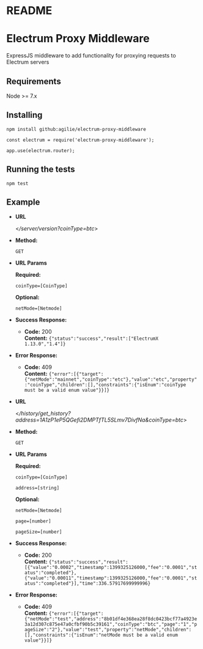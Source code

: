 # README

# Electrum Proxy Middleware

ExpressJS middleware to add functionality for proxying requests to Electrum servers

## Requirements

Node >= 7.x

## Installing

```
npm install github:agilie/electrum-proxy-middleware
```

```
const electrum = require('electrum-proxy-middleware');

app.use(electrum.router);
```

## Running the tests

```
npm test
```

## Example
* **URL**

  <_/server/version?coinType=btc_>

* **Method:**

  `GET`
  
*  **URL Params**


   **Required:**
 
   `coinType=[CoinType]`

   **Optional:**
 
   `netMode=[Netmode]`

* **Success Response:**
  
  * **Code:** 200 <br />
    **Content:** `{"status":"success","result":["ElectrumX 1.13.0","1.4"]}`
 
* **Error Response:**

  * **Code:** 409 <br />
    **Content:** `{"error":[{"target":{"netMode":"mainnet","coinType":"etc"},"value":"etc","property":"coinType","children":[],"constraints":{"isEnum":"coinType must be a valid enum value"}}]}`

* **URL**

  <_/history/get_history?address=1A1zP1eP5QGefi2DMPTfTL5SLmv7DivfNa&coinType=btc_>

* **Method:**

  `GET`
  
*  **URL Params**


   **Required:**
 
   `coinType=[CoinType]`
   
   `address=[string]`

   **Optional:**
 
   `netMode=[Netmode]`
   
   `page=[number]`
   
   `pageSize=[number]`

* **Success Response:**
  
  * **Code:** 200 <br />
    **Content:** `{"status":"success","result":[{"value":"0.0002","timestamp":1399325126000,"fee":"0.0001","status":"completed"},{"value":"0.00011","timestamp":1399325126000,"fee":"0.0001","status":"completed"}],"time":336.57917699999996}`
 
* **Error Response:**

  * **Code:** 409 <br />
    **Content:** `{"error":[{"target":{"netMode":"test","address":"8b01df4e368ea28f8dc0423bcf77a4923e3a12d307c875e47a0cfbf90b5c39161","coinType":"btc","page":"1","pageSize":"2"},"value":"test","property":"netMode","children":[],"constraints":{"isEnum":"netMode must be a valid enum value"}}]}`

